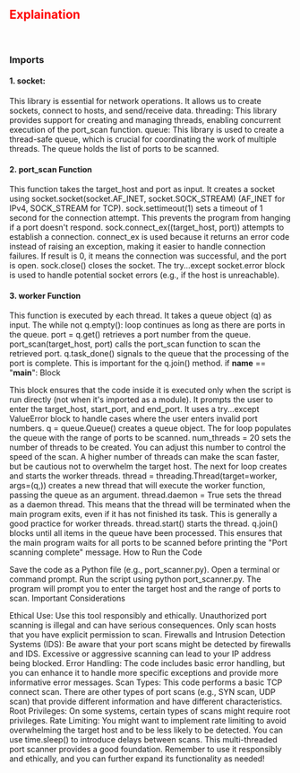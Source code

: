 <h2 style="color:red">Explaination</h2>
<br>
<h3>Imports</h3>

<h4>1. socket:</h4> This library is essential for network operations. It allows us to create sockets, connect to hosts, and send/receive data.
threading: This library provides support for creating and managing threads, enabling concurrent execution of the port_scan function.
queue: This library is used to create a thread-safe queue, which is crucial for coordinating the work of multiple threads. The queue holds the list of ports to be 
scanned.

<h4>2. port_scan Function</h4>

This function takes the target_host and port as input.
It creates a socket using socket.socket(socket.AF_INET, socket.SOCK_STREAM) (AF_INET for IPv4, SOCK_STREAM for TCP).
sock.settimeout(1) sets a timeout of 1 second for the connection attempt. This prevents the program from hanging if a port doesn't respond.
sock.connect_ex((target_host, port)) attempts to establish a connection. connect_ex is used because it returns an error code instead of raising an exception, making it easier to handle connection failures.
If result is 0, it means the connection was successful, and the port is open.
sock.close() closes the socket.
The try...except socket.error block is used to handle potential socket errors (e.g., if the host is unreachable).

<h4>3. worker Function</h4>

This function is executed by each thread.
It takes a queue object (q) as input.
The while not q.empty(): loop continues as long as there are ports in the queue.
port = q.get() retrieves a port number from the queue.
port_scan(target_host, port) calls the port_scan function to scan the retrieved port.
q.task_done() signals to the queue that the processing of the port is complete. This is important for the q.join() method.
if __name__ == "__main__": Block

This block ensures that the code inside it is executed only when the script is run directly (not when it's imported as a module).
It prompts the user to enter the target_host, start_port, and end_port.
It uses a try...except ValueError block to handle cases where the user enters invalid port numbers.
q = queue.Queue() creates a queue object.
The for loop populates the queue with the range of ports to be scanned.
num_threads = 20 sets the number of threads to be created. You can adjust this number to control the speed of the scan. A higher number of threads can make the scan faster, but be cautious not to overwhelm the target host.
The next for loop creates and starts the worker threads.
thread = threading.Thread(target=worker, args=(q,)) creates a new thread that will execute the worker function, passing the queue as an argument.
thread.daemon = True sets the thread as a daemon thread. This means that the thread will be terminated when the main program exits, even if it has not finished its task. This is generally a good practice for worker threads.
thread.start() starts the thread.
q.join() blocks until all items in the queue have been processed. This ensures that the main program waits for all ports to be scanned before printing the "Port scanning complete" message.
How to Run the Code

Save the code as a Python file (e.g., port\_scanner.py).
Open a terminal or command prompt.
Run the script using python port_scanner.py.
The program will prompt you to enter the target host and the range of ports to scan.
Important Considerations

Ethical Use: Use this tool responsibly and ethically. Unauthorized port scanning is illegal and can have serious consequences. Only scan hosts that you have explicit permission to scan.
Firewalls and Intrusion Detection Systems (IDS): Be aware that your port scans might be detected by firewalls and IDS. Excessive or aggressive scanning can lead to your IP address being blocked.
Error Handling: The code includes basic error handling, but you can enhance it to handle more specific exceptions and provide more informative error messages.
Scan Types: This code performs a basic TCP connect scan. There are other types of port scans (e.g., SYN scan, UDP scan) that provide different information and have different characteristics.
Root Privileges: On some systems, certain types of scans might require root privileges.
Rate Limiting: You might want to implement rate limiting to avoid overwhelming the target host and to be less likely to be detected. You can use time.sleep() to introduce delays between scans.
This multi-threaded port scanner provides a good foundation. Remember to use it responsibly and ethically, and you can further expand its functionality as needed!
